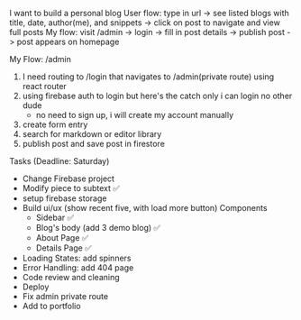  I want to build a personal blog
 User flow: type in url -> see listed blogs with title, date, author(me), and snippets -> click on post to navigate and view full posts
 My flow: visit /admin -> login -> fill in post details -> publish post -> post appears on homepage

 My Flow: /admin
 1. I need routing to /login that navigates to /admin(private route) using react router
 2. using firebase auth to login but here's the catch only i can login no other dude
    - no need to sign up, i will create my account manually
 3. create form entry
 4. search for markdown or editor library
 5. publish post and save post in firestore



Tasks (Deadline: Saturday)
- Change Firebase project
- Modify piece to subtext ✅
- setup firebase storage
- Build ui/ux (show recent five, with load more button)
  Components
   - Sidebar ✅
   - Blog's body (add 3 demo blog) ✅
   - About Page ✅
   - Details Page ✅
- Loading States: add spinners
- Error Handling: add 404 page
- Code review and cleaning
- Deploy
- Fix admin private route
- Add to portfolio

